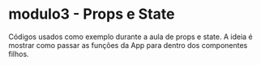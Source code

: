# modulo3 - Props e State
Códigos usados como exemplo durante a aula de props e state. A ideia é mostrar como passar as funções da App para dentro dos componentes filhos.
